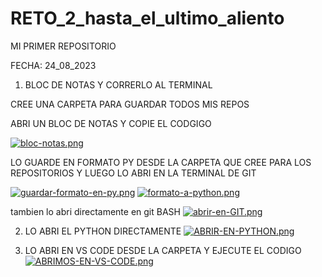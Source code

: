 # RETO_2_hasta_el_ultimo_aliento
MI PRIMER REPOSITORIO 

FECHA: 24_08_2023

1. BLOC DE NOTAS Y CORRERLO AL TERMINAL

  CREE UNA CARPETA PARA GUARDAR TODOS MIS REPOS 
  
  
  ABRI UN BLOC DE NOTAS Y COPIE EL CODGIGO 
  
 [![bloc-notas.png](https://i.postimg.cc/TPSTxsGk/bloc-notas.png)](https://postimg.cc/sBpk9wMS)


  LO GUARDE EN FORMATO PY DESDE LA CARPETA QUE CREE PARA LOS REPOSITORIOS Y LUEGO LO ABRI EN LA TERMINAL DE GIT
  
 [![guardar-formato-en-py.png](https://i.postimg.cc/Bv1nj3hW/guardar-formato-en-py.png)](https://postimg.cc/hJcBYkWM)
 [![formato-a-python.png](https://i.postimg.cc/kG5rtFnV/formato-a-python.png)](https://postimg.cc/G86gWDTr)

  tambien lo abri directamente en git BASH
  [![abrir-en-GIT.png](https://i.postimg.cc/vTwzJGKG/abrir-en-GIT.png)](https://postimg.cc/tZDWPGyc)
  
2. LO ABRI EL PYTHON DIRECTAMENTE 
[![ABRIR-EN-PYTHON.png](https://i.postimg.cc/mhxwGB6b/ABRIR-EN-PYTHON.png)](https://postimg.cc/Zvc38tSg)

3. LO ABRI EN VS CODE DESDE LA CARPETA Y EJECUTE EL CODIGO
   [![ABRIMOS-EN-VS-CODE.png](https://i.postimg.cc/5N7zvxmj/ABRIMOS-EN-VS-CODE.png)](https://postimg.cc/jLfCYYmr)
